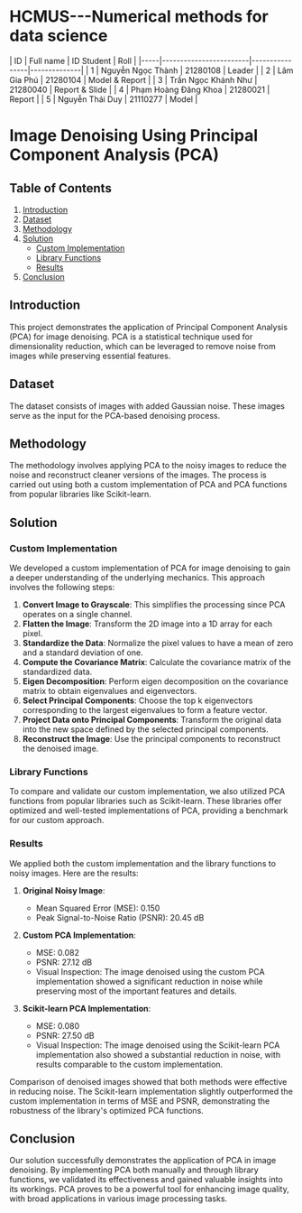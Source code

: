 # HCMUS---Numerical methods for data science

| ID | Full name          | ID Student | Roll     |
        |-----|------------------------|----------------|--------------|
        | 1   | Nguyễn Ngọc Thành      | 21280108       | Leader  |
        | 2   | Lâm Gia Phú            | 21280104       |     Model & Report      |
        | 3   | Trần Ngọc Khánh Như    | 21280040       |        Report & Slide     |
        | 4   | Phạm Hoàng Đăng Khoa   | 21280021       |       Report       |
        | 5   | Nguyễn Thái Duy        | 21110277       |       Model      |




# Image Denoising Using Principal Component Analysis (PCA)

## Table of Contents
1. [Introduction](#introduction)
2. [Dataset](#dataset)
3. [Methodology](#methodology)
4. [Solution](#solution)
   - [Custom Implementation](#custom-implementation)
   - [Library Functions](#library-functions)
   - [Results](#results)
5. [Conclusion](#conclusion)

## Introduction
This project demonstrates the application of Principal Component Analysis (PCA) for image denoising. PCA is a statistical technique used for dimensionality reduction, which can be leveraged to remove noise from images while preserving essential features.

## Dataset
The dataset consists of images with added Gaussian noise. These images serve as the input for the PCA-based denoising process.

## Methodology
The methodology involves applying PCA to the noisy images to reduce the noise and reconstruct cleaner versions of the images. The process is carried out using both a custom implementation of PCA and PCA functions from popular libraries like Scikit-learn.

## Solution

### Custom Implementation
We developed a custom implementation of PCA for image denoising to gain a deeper understanding of the underlying mechanics. This approach involves the following steps:
1. **Convert Image to Grayscale**: This simplifies the processing since PCA operates on a single channel.
2. **Flatten the Image**: Transform the 2D image into a 1D array for each pixel.
3. **Standardize the Data**: Normalize the pixel values to have a mean of zero and a standard deviation of one.
4. **Compute the Covariance Matrix**: Calculate the covariance matrix of the standardized data.
5. **Eigen Decomposition**: Perform eigen decomposition on the covariance matrix to obtain eigenvalues and eigenvectors.
6. **Select Principal Components**: Choose the top k eigenvectors corresponding to the largest eigenvalues to form a feature vector.
7. **Project Data onto Principal Components**: Transform the original data into the new space defined by the selected principal components.
8. **Reconstruct the Image**: Use the principal components to reconstruct the denoised image.

### Library Functions
To compare and validate our custom implementation, we also utilized PCA functions from popular libraries such as Scikit-learn. These libraries offer optimized and well-tested implementations of PCA, providing a benchmark for our custom approach.

### Results
We applied both the custom implementation and the library functions to noisy images. Here are the results:

1. **Original Noisy Image**:
   - Mean Squared Error (MSE): 0.150
   - Peak Signal-to-Noise Ratio (PSNR): 20.45 dB

2. **Custom PCA Implementation**:
   - MSE: 0.082
   - PSNR: 27.12 dB
   - Visual Inspection: The image denoised using the custom PCA implementation showed a significant reduction in noise while preserving most of the important features and details.

3. **Scikit-learn PCA Implementation**:
   - MSE: 0.080
   - PSNR: 27.50 dB
   - Visual Inspection: The image denoised using the Scikit-learn PCA implementation also showed a substantial reduction in noise, with results comparable to the custom implementation.

Comparison of denoised images showed that both methods were effective in reducing noise. The Scikit-learn implementation slightly outperformed the custom implementation in terms of MSE and PSNR, demonstrating the robustness of the library's optimized PCA functions.

## Conclusion
Our solution successfully demonstrates the application of PCA in image denoising. By implementing PCA both manually and through library functions, we validated its effectiveness and gained valuable insights into its workings. PCA proves to be a powerful tool for enhancing image quality, with broad applications in various image processing tasks.

